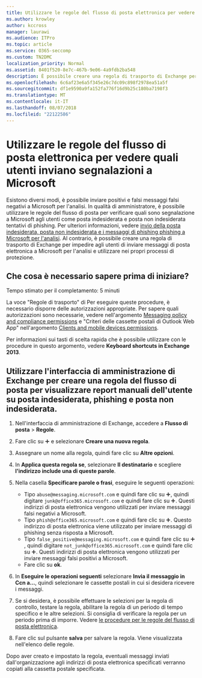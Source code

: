```yaml
---
title: Utilizzare le regole del flusso di posta elettronica per vedere quali utenti inviano segnalazioni a Microsoft
ms.author: krowley
author: kccross
manager: laurawi
ms.audience: ITPro
ms.topic: article
ms.service: O365-seccomp
ms.custom: TN2DMC
localization_priority: Normal
ms.assetid: 8401f520-8e7c-467b-9e06-4a9fdb2ba548
description: È possibile creare una regola di trasporto di Exchange per impedire agli utenti di inviare messaggi di posta elettronica a Microsoft per l'analisi e utilizzare nei propri processi di protezione
ms.openlocfilehash: 6c6af23e6a5f345e26c7dc09c898f2978ea51a5f
ms.sourcegitcommit: df1e9590a9fa152fa776f16d9b25c180ba7198f3
ms.translationtype: MT
ms.contentlocale: it-IT
ms.lasthandoff: 08/07/2018
ms.locfileid: "22122586"
---
```

# <a name="use-mail-flow-rules-to-see-what-your-users-are-reporting-to-microsoft"></a>Utilizzare le regole del flusso di posta elettronica per vedere quali utenti inviano segnalazioni a Microsoft

Esistono diversi modi, è possibile inviare positivi e falsi messaggi falsi negativi a Microsoft per l'analisi. In qualità di amministratore, è possibile utilizzare le regole del flusso di posta per verificare quali sono segnalazione a Microsoft agli utenti come posta indesiderata e posta non indesiderata tentativi di phishing. Per ulteriori informazioni, vedere [invio della posta indesiderata, posta non indesiderata e i messaggi di phishing phishing a Microsoft per l'analisi](submit-spam-non-spam-and-phishing-scam-messages-to-microsoft-for-analysis.md). Al contrario, è possibile creare una regola di trasporto di Exchange per impedire agli utenti di inviare messaggi di posta elettronica a Microsoft per l'analisi e utilizzare nei propri processi di protezione.
  
## <a name="what-do-you-need-to-know-before-you-begin"></a>Che cosa è necessario sapere prima di iniziare?

Tempo stimato per il completamento: 5 minuti
  
La voce "Regole di trasporto" di Per eseguire queste procedure, è necessario disporre delle autorizzazioni appropriate. Per sapere quali autorizzazioni sono necessarie, vedere nell'argomento [Messaging policy and compliance permissions](http://technet.microsoft.com/library/ec4d3b9f-b85a-4cb9-95f5-6fc149c3899b.aspx) e "Criteri delle cassette postali di Outlook Web App" nell'argomento [Clients and mobile devices permissions](http://technet.microsoft.com/library/57eca42a-5a7f-4c65-89f0-7a84f2dbea19.aspx). 
  
Per informazioni sui tasti di scelta rapida che è possibile utilizzare con le procedure in questo argomento, vedere **Keyboard shortcuts in Exchange 2013**.
  
## <a name="use-the-eac-to-create-a-mail-flow-rule-to-view-users-manual-junk-phishing-and-not-junk-reports"></a>Utilizzare l'interfaccia di amministrazione di Exchange per creare una regola del flusso di posta per visualizzare report manuali dell'utente su posta indesiderata, phishing e posta non indesiderata.

1. Nell'interfaccia di amministrazione di Exchange, accedere a **Flusso di posta** \> **Regole**.
    
2. Fare clic su ![Icona Aggiungi](media/ITPro-EAC-AddIcon.png) e selezionare **Creare una nuova regola**.
    
3. Assegnare un nome alla regola, quindi fare clic su **Altre opzioni**.
    
4. In **Applica questa regola se**, selezionare **Il destinatario** e scegliere **l'indirizzo include una di queste parole**.
    
5. Nella casella **Specificare parole o frasi**, eseguire le seguenti operazioni: 
    - Tipo `abuse@messaging.microsoft.com` e quindi fare clic su ![Aggiungi icona](media/ITPro-EAC-AddIcon.png), quindi digitare `junk@office365.microsoft.com` e quindi fare clic su ![Aggiungi icona](media/ITPro-EAC-AddIcon.png). Questi indirizzi di posta elettronica vengono utilizzati per inviare messaggi falsi negativi a Microsoft.
    - Tipo `phish@office365.microsoft.com` e quindi fare clic su ![Aggiungi icona](media/ITPro-EAC-AddIcon.png). Questo indirizzo di posta elettronica viene utilizzato per inviare messaggi di phishing senza risposta a Microsoft.
    - Tipo `false_positive@messaging.microsoft.com` e quindi fare clic su ![Aggiungi icona](media/ITPro-EAC-AddIcon.png), quindi digitare `not_junk@office365.microsoft.com` e quindi fare clic su ![Aggiungi icona](media/ITPro-EAC-AddIcon.png). Questi indirizzi di posta elettronica vengono utilizzati per inviare messaggi falsi positivi a Microsoft.
    - Fare clic su **ok**.
    
6. In **Eseguire le operazioni seguenti** selezionare **Invia il messaggio in Ccn a...**, quindi selezionare le cassette postali in cui si desidera ricevere i messaggi. 
    
7. Se si desidera, è possibile effettuare le selezioni per la regola di controllo, testare la regola, abilitare la regola di un periodo di tempo specifico e le altre selezioni. Si consiglia di verificare la regola per un periodo prima di imporre. Vedere [le procedure per le regole del flusso di posta elettronica](https://docs.microsoft.com/Exchange/policy-and-compliance/mail-flow-rules/mail-flow-rule-procedures). 
    
8. Fare clic sul pulsante **salva** per salvare la regola. Viene visualizzata nell'elenco delle regole. 
    
Dopo aver creato e impostato la regola, eventuali messaggi inviati dall'organizzazione agli indirizzi di posta elettronica specificati verranno copiati alla cassetta postale specificata.
  

